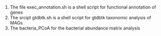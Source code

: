 1. The file exec_annotation.sh is a shell script for functional annotation of genes
2. The srcipt gtdbtk.sh is a shell script for gtdbtk taxonomic analysis of MAGs
3. The bacteria_PCoA for the bacterial abundance matrix analysis
